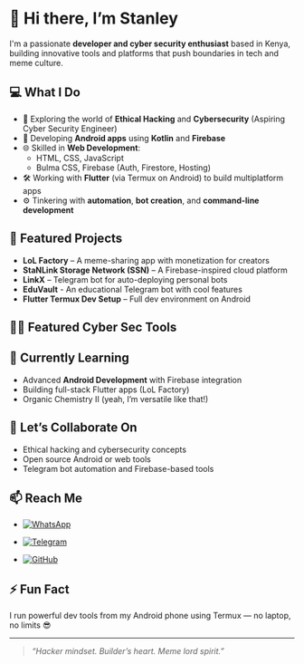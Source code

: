 # 👋 Hi there, I’m Stanley

I'm a passionate **developer and cyber security enthusiast** based in Kenya, building innovative tools and platforms that push boundaries in tech and meme culture.

## 💻 What I Do
- 🔐 Exploring the world of **Ethical Hacking** and **Cybersecurity** (Aspiring Cyber Security Engineer)
- 📱 Developing **Android apps** using **Kotlin** and **Firebase**
- 🌐 Skilled in **Web Development**:  
  - HTML, CSS, JavaScript  
  - Bulma CSS, Firebase (Auth, Firestore, Hosting)  
- 🛠️ Working with **Flutter** (via Termux on Android) to build multiplatform apps  
- ⚙️ Tinkering with **automation**, **bot creation**, and **command-line development**

## 🚀 Featured Projects
- **LoL Factory** – A meme-sharing app with monetization for creators  
- **StaNLink Storage Network (SSN)** – A Firebase-inspired cloud platform  
- **LinkX** – Telegram bot for auto-deploying personal bots  
- **EduVault** - An educational Telegram bot with cool features  
- **Flutter Termux Dev Setup** – Full dev environment on Android

## 👨‍💻 Featured Cyber Sec Tools

## 🌱 Currently Learning
- Advanced **Android Development** with Firebase integration  
- Building full-stack Flutter apps (LoL Factory)
- Organic Chemistry II (yeah, I’m versatile like that!)

## 🤝 Let’s Collaborate On
- Ethical hacking and cybersecurity concepts  
- Open source Android or web tools  
- Telegram bot automation and Firebase-based tools

## 📫 Reach Me
- [![WhatsApp](https://img.shields.io/badge/WhatsApp-Your%20WhatsApp%20Number-25D366?style=for-the-badge&logo=whatsapp&logoColor=white)](https://wa.me/254754218952)
  
- [![Telegram](https://img.shields.io/badge/Telegram-Your%20Telegram%20Username-2CA5E0?style=for-the-badge&logo=telegram&logoColor=white)](https://t.me/StanlinkAdmin_bot)

- [![GitHub](https://img.shields.io/badge/GitHub-181717?style=for-the-badge&logo=github&logoColor=white)](https://github.com/Stanley-blik)


## ⚡ Fun Fact
I run powerful dev tools from my Android phone using Termux — no laptop, no limits 😎

---

> *“Hacker mindset. Builder’s heart. Meme lord spirit.”*

<!---
Stanley-blik/Stanley-blik is a ✨ special ✨ repository because its `README.md` (this file) appears on your GitHub profile.
You can click the Preview link to take a look at your changes.
--->
